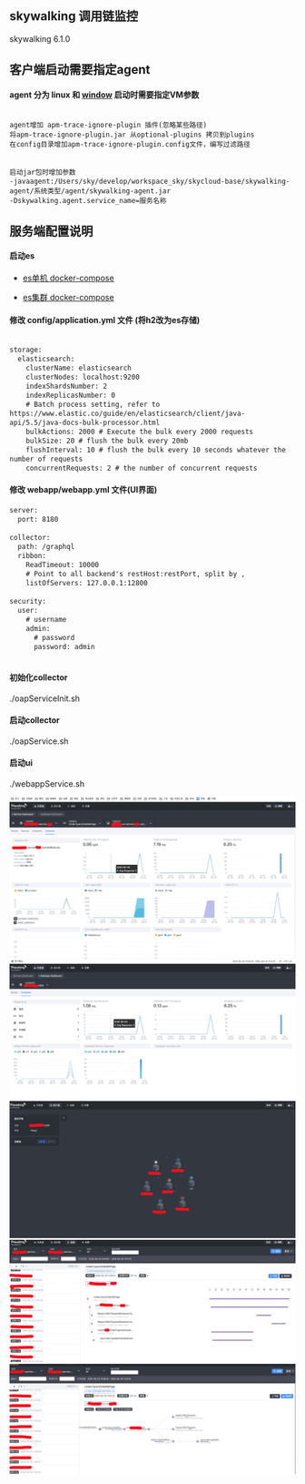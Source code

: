 ## skywalking 调用链监控

skywalking 6.1.0



## 客户端启动需要指定agent

#### agent 分为 linux 和 [window](http://mirrors.tuna.tsinghua.edu.cn/apache/skywalking/6.1.0/apache-skywalking-apm-6.1.0.zip) 启动时需要指定VM参数

```

agent增加 apm-trace-ignore-plugin 插件(忽略某些路径)
将apm-trace-ignore-plugin.jar 从optional-plugins 拷贝到plugins
在config目录增加apm-trace-ignore-plugin.config文件，编写过滤路径


启动jar包时增加参数
-javaagent:/Users/sky/develop/workspace_sky/skycloud-base/skywalking-agent/系统类型/agent/skywalking-agent.jar
-Dskywalking.agent.service_name=服务名称

```


## 服务端配置说明

#### 启动es 

- [es单机 docker-compose ](../skycloud-base-zipkin/docker-compose.yml)

- [es集群 docker-compose ](../skycloud-base-zipkin/docker-compose-es.yml)


#### 修改 config/application.yml 文件 (将h2改为es存储)

```

storage:
  elasticsearch:
    clusterName: elasticsearch
    clusterNodes: localhost:9200
    indexShardsNumber: 2
    indexReplicasNumber: 0
    # Batch process setting, refer to https://www.elastic.co/guide/en/elasticsearch/client/java-api/5.5/java-docs-bulk-processor.html
    bulkActions: 2000 # Execute the bulk every 2000 requests
    bulkSize: 20 # flush the bulk every 20mb
    flushInterval: 10 # flush the bulk every 10 seconds whatever the number of requests
    concurrentRequests: 2 # the number of concurrent requests
```


#### 修改 webapp/webapp.yml 文件(UI界面)


```
server:
  port: 8180

collector:
  path: /graphql
  ribbon:
    ReadTimeout: 10000
    # Point to all backend's restHost:restPort, split by ,
    listOfServers: 127.0.0.1:12800

security:
  user:
    # username
    admin:
      # password
      password: admin
      
```

#### 初始化collector

./oapServiceInit.sh

#### 启动collector

./oapService.sh

#### 启动ui

./webappService.sh


![skywalking_01](../doc/skywalking_01.png)
![skywalking_02](../doc/skywalking_02.png)
![skywalking_03](../doc/skywalking_03.png)
![skywalking_04](../doc/skywalking_04.png)
![skywalking_05](../doc/skywalking_05.png)